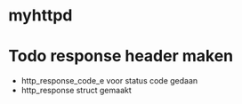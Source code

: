 # myhttpd


# Todo response header maken
- http_response_code_e voor status code gedaan
- http_response struct gemaakt
